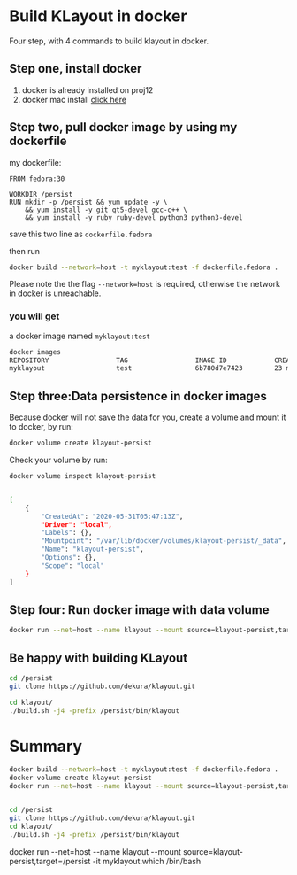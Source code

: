# Build KLayout in docker

Four step, with 4 commands to build klayout in docker.



## Step one, install docker

1. docker is already installed on proj12
2. docker mac install [click here](https://docs.docker.com/docker-for-mac/install/)

## Step two, pull docker image by using my dockerfile

my dockerfile:

```docker
FROM fedora:30

WORKDIR /persist
RUN mkdir -p /persist && yum update -y \
    && yum install -y git qt5-devel gcc-c++ \
    && yum install -y ruby ruby-devel python3 python3-devel
```

save this two line as `dockerfile.fedora`

then run

```bash
docker build --network=host -t myklayout:test -f dockerfile.fedora .
```

Please note the the flag `--network=host` is required, otherwise the network in docker is unreachable.



### you will get

a docker image named `myklayout:test`

```bash
docker images
REPOSITORY                 TAG                 IMAGE ID            CREATED             SIZE
myklayout                  test                6b780d7e7423        23 minutes ago      1.12GB
```



## Step three:Data persistence in docker images

Because docker will not save the data for you, create a volume and mount it to docker, by run:

```bash
docker volume create klayout-persist
```

Check your volume by run:

```bash
docker volume inspect klayout-persist


[
    {
        "CreatedAt": "2020-05-31T05:47:13Z",
        "Driver": "local",
        "Labels": {},
        "Mountpoint": "/var/lib/docker/volumes/klayout-persist/_data",
        "Name": "klayout-persist",
        "Options": {},
        "Scope": "local"
    }
]
```



## Step four: Run docker image with data volume

```bash
docker run --net=host --name klayout --mount source=klayout-persist,target=/persist -it myklayout:test /bin/bash
```



## Be happy with building KLayout

```bash
cd /persist
git clone https://github.com/dekura/klayout.git

cd klayout/
./build.sh -j4 -prefix /persist/bin/klayout
```



# Summary

```bash
docker build --network=host -t myklayout:test -f dockerfile.fedora .
docker volume create klayout-persist
docker run --net=host --name klayout --mount source=klayout-persist,target=/persist -it myklayout:test /bin/bash


cd /persist
git clone https://github.com/dekura/klayout.git
cd klayout/
./build.sh -j4 -prefix /persist/bin/klayout
```

docker run --net=host --name klayout --mount source=klayout-persist,target=/persist -it myklayout:which /bin/bash


